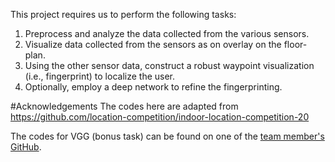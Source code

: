 This project requires us to perform the following tasks:

1. Preprocess and analyze the data collected from the various sensors.
2. Visualize data collected from the sensors as on overlay on the floor-plan.
3. Using the other sensor data, construct a robust waypoint visualization (i.e., fingerprint) to localize the user.
4. Optionally, employ a deep network to refine the fingerprinting.


#Acknowledgements
The codes here are adapted from https://github.com/location-competition/indoor-location-competition-20

The codes for VGG (bonus task) can be found on one of the [team member's GitHub](https://github.com/Sherlock-Watson/indoor-navigation-VGG?tab=readme-ov-file).

